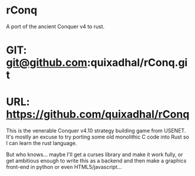 # rConq
A port of the ancient Conquer v4 to rust.

# GIT:  git@github.com:quixadhal/rConq.git
# URL:  https://github.com/quixadhal/rConq

This is the venerable Conquer v4.10 strategy building game from USENET.
It's mostly an excuse to try porting some old monolithic C code into Rust
so I can learn the rust language.

But who knows... maybe I'll get a curses library and make it work fully,
or get ambitious enough to write this as a backend and then make a
graphics front-end in python or even HTML5/javascript...

